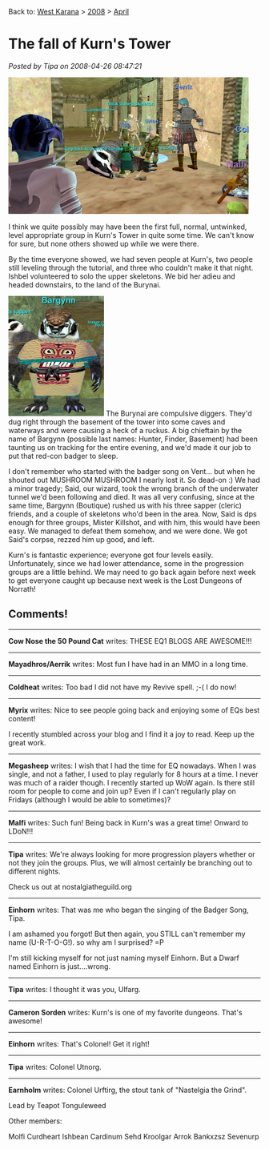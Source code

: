 Back to: [West Karana](/posts/westkarana.md) > [2008](/posts/2008/westkarana.md) > [April](./westkarana.md)
# The fall of Kurn's Tower

*Posted by Tipa on 2008-04-26 08:47:21*

![eqgame-2008-04-25-19-57-46-29.jpg](../../../uploads/2008/04/eqgame-2008-04-25-19-57-46-29.jpg)

I think we quite possibly may have been the first full, normal, untwinked, level appropriate group in Kurn's Tower in quite some time. We can't know for sure, but none others showed up while we were there.

By the time everyone showed, we had seven people at Kurn's, two people still leveling through the tutorial, and three who couldn't make it that night. Ishbel volunteered to solo the upper skeletons. We bid her adieu and headed downstairs, to the land of the Burynai.

![eqgame-2008-04-26-08-11-55-50.jpg](../../../uploads/2008/04/eqgame-2008-04-26-08-11-55-50.jpg) The Burynai are compulsive diggers. They'd dug right through the basement of the tower into some caves and waterways and were causing a heck of a ruckus. A big chieftain by the name of Bargynn (possible last names: Hunter, Finder, Basement) had been taunting us on tracking for the entire evening, and we'd made it our job to put that red-con badger to sleep.

I don't remember who started with the badger song on Vent... but when he shouted out MUSHROOM MUSHROOM I nearly lost it. So dead-on :) We had a minor tragedy; Said, our wizard, took the wrong branch of the underwater tunnel we'd been following and died. It was all very confusing, since at the same time, Bargynn (Boutique) rushed us with his three sapper (cleric) friends, and a couple of skeletons who'd been in the area. Now, Said is dps enough for three groups, Mister Killshot, and with him, this would have been easy. We managed to defeat them somehow, and we were done. We got Said's corpse, rezzed him up good, and left.

Kurn's is fantastic experience; everyone got four levels easily. Unfortunately, since we had lower attendance, some in the progression groups are a little behind. We may need to go back again before next week to get everyone caught up because next week is the Lost Dungeons of Norrath!

## Comments!

---

**Cow Nose the 50 Pound Cat** writes: THESE EQ1 BLOGS ARE AWESOME!!!

---

**Mayadhros/Aerrik** writes: Most fun I have had in an MMO in a long time.

---

**Coldheat** writes: Too bad I did not have my Revive spell. ;-( I do now!

---

**Myrix** writes: Nice to see people going back and enjoying some of EQs best content!

I recently stumbled across your blog and I find it a joy to read. Keep up the great work.

---

**Megasheep** writes: I wish that I had the time for EQ nowadays. When I was single, and not a father, I used to play regularly for 8 hours at a time. I never was much of a raider though. I recently started up WoW again. Is there still room for people to come and join up? Even if I can't regularly play on Fridays (although I would be able to sometimes)?

---

**Malfi** writes: Such fun! Being back in Kurn's was a great time! Onward to LDoN!!!

---

**Tipa** writes: We're always looking for more progression players whether or not they join the groups. Plus, we will almost certainly be branching out to different nights.

Check us out at nostalgiatheguild.org

---

**Einhorn** writes: That was me who began the singing of the Badger Song, Tipa.

I am ashamed you forgot! But then again, you STILL can't remember my name (U-R-T-O-G!). so why am I surprised? =P

I'm still kicking myself for not just naming myself Einhorn. But a Dwarf named Einhorn is just....wrong.

---

**Tipa** writes: I thought it was you, Ulfarg.

---

**Cameron Sorden** writes: Kurn's is one of my favorite dungeons. That's awesome!

---

**Einhorn** writes: That's Colonel! Get it right!

---

**Tipa** writes: Colonel Utnorg.

---

**Earnholm** writes: Colonel Urftirg, the stout tank of "Nastelgia the Grind".

Lead by Teapot Tonguleweed

Other members:

Molfi
Curdheart
Ishbean
Cardinum
Sehd
Kroolgar
Arrok
Bankxzsz
Sevenurp

